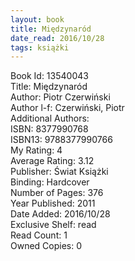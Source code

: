```yaml
---
layout: book
title: Międzynaród
date_read: 2016/10/28
tags: książki
---
```


Book Id: 13540043<br />
Title: Międzynaród<br />
Author: Piotr Czerwiński<br />
Author l-f: Czerwiński, Piotr<br />
Additional Authors: <br />
ISBN: 8377990768<br />
ISBN13: 9788377990766<br />
My Rating: 4<br />
Average Rating: 3.12<br />
Publisher: Świat Książki<br />
Binding: Hardcover<br />
Number of Pages: 376<br />
Year Published: 2011<br />
Date Added: 2016/10/28<br />
Exclusive Shelf: read<br />
Read Count: 1<br />
Owned Copies: 0<br />


